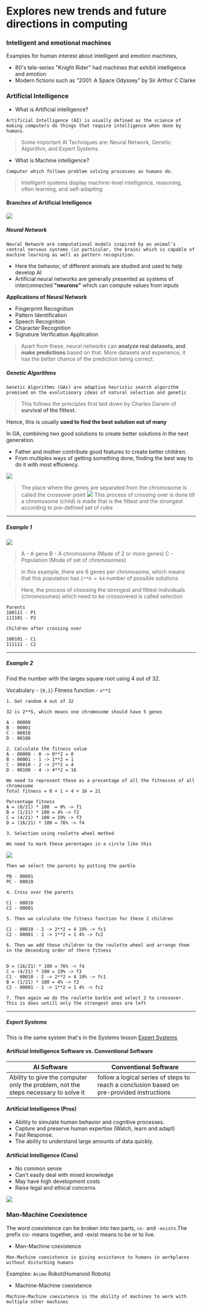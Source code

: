 # Explores new trends and future directions in computing

### Intelligent and emotional machines

Examples for human interest about intelligent and emotion machines,
- 80's tele-series "Knight Rider" had machines that exhibit intelligence and emotion
-  Modern fictions such as ”2001: A Space Odyssey” by Sir Arthur C Clarke
### Artificial Intelligence

- What is Artificial intelligence?
```
Artificial Intelligence (AI) is usually defined as the science of making computers do things that require intelligence when done by humans.
```
> Some important AI Techniques are: Neural Network, Genetic Algorithm, and Expert Systems


- What is Machine intelligence?

```
Computer which follows problem solving processes as humans do.
```
> Intelligent systems display machine-level intelligence, reasoning, often learning, and self-adapting

#### Branches of Artificial Intelligence

![](../../../assets/Images/Pasted%20image%2020240420185638.png)

##### Neural Network

```
Neural Network are computational models inspired by an animal’s central nervous systems (in particular, the brain) which is capable of machine learning as well as pattern recognition.
```

- Here the behavior, of different animals are studied and used to help develop AI
- Artificial neural networks are generally presented as systems of interconnected **"neurons"** which can compute values from inputs

**Applications of Neural Network**
- Fingerprint Recognition
- Pattern Identification
- Speech Recognition
- Character Recognition
- Signature Verification Application

> Apart from these, neural networks can **analyze real datasets, and make predictions** based on that. More datasets and experience, it has the better chance of the prediction being correct.

##### Genetic Algorithms

```
Genetic Algorithms (GAs) are adaptive heuristic search algorithm premised on the evolutionary ideas of natural selection and genetic
```

> This follows the principles first laid down by Charles Darwin of **survival of the fittest.**

Hence, this is usually **used to find the best solution out of many**

In GA, combining two good solutions to create better solutions in the next generation.
- Father and mother contribute good features to create better children.
- From multiples ways of getting something done, finding the best way to do it with most efficiency.

![](../../../assets/Images/Pasted%20image%2020240420193048.png)
> The place where the genes are separated from the chromosome is called the crossover point
![](../../../assets/Images/Pasted%20image%2020240514151820.png)
 This process of crossing over is done till a chromosome (child) is made that is the fittest and the strongest according to pre-defined set of rules 

---
##### Example 1

![](../../../assets/Images/Pasted%20image%2020240514153404.png)
> A - A gene
> B - A chromosome (Made of 2 or more genes) 
> C - Population (Mode of set of chromosomes)

> In this example, there are 6 genes per chromosome, which means that this population has `2**6 = 64` number of possible solutions

> Here, the process of choosing the strongest and fittest individuals (chromosomes) which need to be crossovered is called selection 

```
Parents
100111 - P1
111101 - P2

Children after crossing over

100101 - C1
111111 - C2
```

___
##### Example 2


Find the number with the larges square root using 4 out of 32.

Vocabulary - `{0,1}`
Fitness function - `x**2`


```
1. Get random 4 out of 32

32 is 2**5, which means one chromosome should have 5 genes

A - 00000
B - 00001
C - 00010
D - 00100

2. Calculate the fitness value
A - 00000 - 0 -> 0**2 = 0
B - 00001 - 1 -> 1**2 = 1
C - 00010 - 2 -> 2**2 = 4
D - 00100 - 4 -> 4**2 = 16

We need to represent these as a precentage of all the fitnesses of all chromosome
Total fitness = 0 + 1 + 4 + 16 = 21

Percentage fitness
A = (0/21) * 100  = 0% -> f1
B = (1/21) * 100 = 4% -> f2
C = (4/21) * 100 = 19% -> f3
D = (16/21) * 100 = 76% -> f4

3. Selection using roulette wheel method 

We need to mark these perentages in a circle like this
```
![](../../../assets/Images/Pasted%20image%2020240514162223.png)
```
Then we select the parents by putting the parble

PB - 00001
PC - 00010

4. Cross over the parents

C1 - 00010
C2 - 00001

5. Then we calculate the fitness function for these 2 children

C1 - 00010 - 2 -> 2**2 = 4 19% -> fc1
C2 - 00001 - 1 -> 1**2 = 1 4% -> fc2

6. Then we add these children to the roulette wheel and arrange them in the decending order of there fitness


D = (16/21) * 100 = 76% -> f4
C = (4/21) * 100 = 19% -> f3
C1 - 00010 - 2 -> 2**2 = 4 19% -> fc1
B = (1/21) * 100 = 4% -> f2
C2 - 00001 - 1 -> 1**2 = 1 4% -> fc2

7. Then again we do the roulette barble and select 2 to crossover.
This is does untill only the strongest ones are left 
```
---
##### Expert Systems

This is the same system that's in the Systems lesson [Expert Systems](02%20-%20Compares%20and%20contrasts%20different%20types%20of%20man-made%20systems%20in%20terms%20of%20their%20objectives%20and%20functionality#Expert%20Systems)

#### Artificial Intelligence Software vs. Conventional Software

| AI Software                                                                        | Conventional Software                                                                     |
| ---------------------------------------------------------------------------------- | ----------------------------------------------------------------------------------------- |
| Ability to give the computer only the problem, not the steps necessary to solve it | follow a logical series of steps to reach a conclusion based on pre-provided instructions |

#### Artificial Intelligence (Pros)
- Ability to simulate human behavior and cognitive processes.
- Capture and preserve human expertise (Watch, learn and adapt)
- Fast Response.
- The ability to understand large amounts of data quickly.

#### Artificial Intelligence (Cons)
- No common sense
- Can't easily deal with mixed knowledge
- May have high development costs
- Raise legal and ethical concerns



![](../../../assets/Images/Pasted%20image%2020240420195043.png)

### Man-Machine Coexistence

The word coexistence can be broken into two parts, `co-` and `-exists`.The prefix co- means together, and -exist means to be or to live.

- Man-Machine coexistence
```
Man-Machine coexistence is giving assistance to humans in workplaces without disturbing humans
```
Examples: `Asimo` Robot(Humanoid Robots)

- Machine-Machine coexistence
```
Machine-Machine coexixtence is the ability of machines to work with multiple other machines
```
